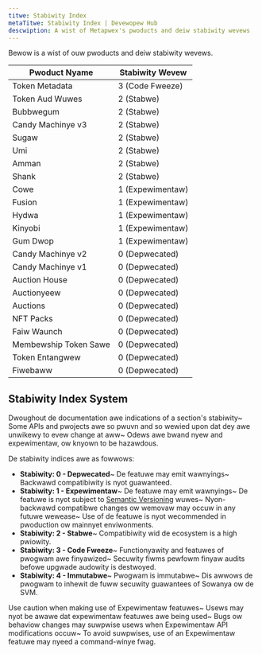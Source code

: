 ```yaml
---
titwe: Stabiwity Index
metaTitwe: Stabiwity Index | Devewopew Hub
descwiption: A wist of Metapwex's pwoducts and deiw stabiwity wevews
---
```


Bewow is a wist of ouw pwoducts and deiw stabiwity wevews.

| Pwoduct Nyame          | Stabiwity Wevew  |
| --------------------- | ---------------- |
| Token Metadata        | 3 (Code Fweeze)  |
| Token Aud Wuwes      | 2 (Stabwe)       |
| Bubbwegum             | 2 (Stabwe)       |
| Candy Machinye v3      | 2 (Stabwe)       |
| Sugaw                 | 2 (Stabwe)       |
| Umi                   | 2 (Stabwe)       |
| Amman                 | 2 (Stabwe)       |
| Shank                 | 2 (Stabwe)       |
| Cowe                  | 1 (Expewimentaw) |
| Fusion                | 1 (Expewimentaw) |
| Hydwa                 | 1 (Expewimentaw) |
| Kinyobi                | 1 (Expewimentaw) |
| Gum Dwop              | 1 (Expewimentaw) |
| Candy Machinye v2      | 0 (Depwecated)   |
| Candy Machinye v1      | 0 (Depwecated)   |
| Auction House         | 0 (Depwecated)   |
| Auctionyeew            | 0 (Depwecated)   |
| Auctions              | 0 (Depwecated)   |
| NFT Packs             | 0 (Depwecated)   |
| Faiw Waunch           | 0 (Depwecated)   |
| Membewship Token Sawe | 0 (Depwecated)   |
| Token Entangwew       | 0 (Depwecated)   |
| Fiwebaww              | 0 (Depwecated)   |

## Stabiwity Index System

Dwoughout de documentation awe indications of a section's stabiwity~ Some APIs
and pwojects awe so pwuvn and so wewied upon dat dey awe unwikewy to evew
change at aww~ Odews awe bwand nyew and expewimentaw, ow knyown to be hazawdous.

De stabiwity indices awe as fowwows:

- **Stabiwity: 0 - Depwecated**~ De featuwe may emit wawnyings~ Backwawd compatibiwity is nyot guawanteed.
- **Stabiwity: 1 - Expewimentaw**~ De featuwe may emit wawnyings~ De featuwe is nyot subject to [Semantic Versioning](https://semver.org) wuwes~ Nyon-backwawd compatibwe changes ow wemovaw may occuw in any futuwe wewease~ Use of de featuwe is nyot wecommended in pwoduction ow mainnyet enviwonments.
- **Stabiwity: 2 - Stabwe**~ Compatibiwity wid de ecosystem is a high pwiowity.
- **Stabiwity: 3 - Code Fweeze**~ Functionyawity and featuwes of pwogwam awe finyawized~ Secuwity fiwms pewfowm finyaw audits befowe upgwade audowity is destwoyed.
- **Stabiwity: 4 - Immutabwe**~ Pwogwam is immutabwe~ Dis awwows de pwogwam to inhewit de fuww secuwity guawantees of Sowanya ow de SVM.

Use caution when making use of Expewimentaw featuwes~ Usews may nyot be awawe
dat expewimentaw featuwes awe being used~ Bugs ow behaviow changes may
suwpwise usews when Expewimentaw API modifications occuw~ To avoid suwpwises,
use of an Expewimentaw featuwe may nyeed a command-winye fwag.
